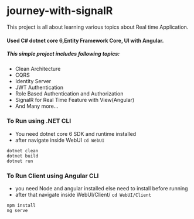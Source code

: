 # journey-with-signalR

This project is all about learning various topics about Real time Application.
#### Used C# dotnet core 6,Entity Framework Core, UI with Angular.

##### This simple project includes following topics:
* Clean Architecture
* CQRS
* Identity Server
* JWT Authentication
* Role Based Authentication and Authorization
* SignalR for Real Time Feature with View(Angular)
* And Many more...

### To Run using .NET CLI
* You need dotnet core 6 SDK and runtime installed 
* after navigate inside WebUI
`
cd WebUI
`
```
dotnet clean
dotnet build
dotnet run
```

### To Run Client using Angular CLI
* you need Node and angular installed else need to install before running
* after that navigate inside WebUI/Client/ 
`
cd WebUI/Client
`

```
npm install
ng serve
```
